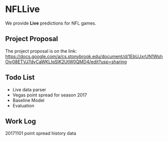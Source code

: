 # NFLLive

We provide **Live** predictions for NFL games.

## Project Proposal
The project proposal is on the link:
https://docs.google.com/a/cs.stonybrook.edu/document/d/1EbUJxrUN1WshOiy08ETVJ7dyCaWKLIqSlK2UtW0QMD4/edit?usp=sharing


## Todo List

- Live data parser
- Vegas point spread for season 2017
- Baseline Model
- Evaluation

## Work Log

20171101 point spread history data
